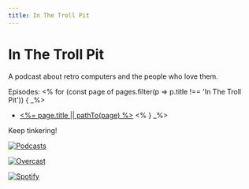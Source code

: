 ```yaml
---
title: In The Troll Pit
---
```


# In The Troll Pit

A podcast about retro computers and the people who love them.

Episodes:
<% for (const page of pages.filter(p => p.title !== 'In The Troll Pit')) { _%>
* [<%= page.title || pathTo(page) %>](<%= pathTo(page) %>)
<% } _%>

Keep tinkering!

<div class="podcasts">

[![Podcasts](podcasts.svg)](https://podcasts.apple.com/us/podcast/in-the-troll-pit/id1600087203)

[![Overcast](overcast.svg)](https://overcast.fm/id1600087203)

[![Spotify](spotify.png)](https://open.spotify.com/show/3gWTdQ13PuRketNfEx8SQR)

</div>
